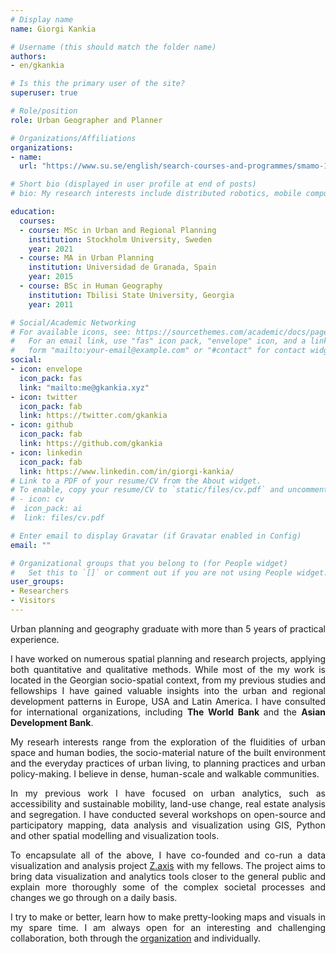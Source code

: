 ```yaml
---
# Display name
name: Giorgi Kankia

# Username (this should match the folder name)
authors:
- en/gkankia

# Is this the primary user of the site?
superuser: true

# Role/position
role: Urban Geographer and Planner

# Organizations/Affiliations
organizations:
- name: 
  url: "https://www.su.se/english/search-courses-and-programmes/smamo-1.411370"

# Short bio (displayed in user profile at end of posts)
# bio: My research interests include distributed robotics, mobile computing and programmable matter.

education:
  courses:
  - course: MSc in Urban and Regional Planning
    institution: Stockholm University, Sweden
    year: 2021
  - course: MA in Urban Planning 
    institution: Universidad de Granada, Spain
    year: 2015
  - course: BSc in Human Geography
    institution: Tbilisi State University, Georgia
    year: 2011

# Social/Academic Networking
# For available icons, see: https://sourcethemes.com/academic/docs/page-builder/#icons
#   For an email link, use "fas" icon pack, "envelope" icon, and a link in the
#   form "mailto:your-email@example.com" or "#contact" for contact widget.
social:
- icon: envelope
  icon_pack: fas
  link: "mailto:me@gkankia.xyz"
- icon: twitter
  icon_pack: fab
  link: https://twitter.com/gkankia
- icon: github
  icon_pack: fab
  link: https://github.com/gkankia
- icon: linkedin
  icon_pack: fab
  link: https://www.linkedin.com/in/giorgi-kankia/
# Link to a PDF of your resume/CV from the About widget.
# To enable, copy your resume/CV to `static/files/cv.pdf` and uncomment the lines below.
# - icon: cv
#  icon_pack: ai
#  link: files/cv.pdf

# Enter email to display Gravatar (if Gravatar enabled in Config)
email: ""

# Organizational groups that you belong to (for People widget)
#   Set this to `[]` or comment out if you are not using People widget.
user_groups:
- Researchers
- Visitors
---
```

<p align="justify">
  Urban planning and geography graduate with more than 5 years of practical experience. </p> <p align="justify"> I have worked on numerous spatial planning and research projects, applying both quantitative and qualitative methods. While most of the my work is located in the Georgian socio-spatial context, from my previous studies and fellowships I have gained valuable insights into the urban and regional development patterns in Europe, USA and Latin America. I have consulted for international organizations, including <b>The World Bank </b> and the <b> Asian Development Bank</b>.</p> <p align="justify"> My researh interests range from the exploration of the fluidities of urban space and human bodies, the socio-material nature of the built environment and the everyday practices of urban living, to planning practices and urban policy-making. I believe in dense, human-scale and walkable communities.</p> <p align="justify"> In my previous work I have focused on urban analytics, such as accessibility and sustainable mobility, land-use change, real estate analysis and segregation. I have conducted several workshops on open-source and participatory mapping, data analysis and visualization using GIS, Python and other spatial modelling and visualization tools.</p> <p align="justify"> To encapsulate all of the above, I have co-founded and co-run a data visualization and analysis project <a href="https://zaxis.ge/">Z.axis</a> with my fellows. The project aims to bring data visualization and analytics tools closer to the general public and explain more thoroughly some of the complex societal processes and changes we go through on a daily basis.</p><p align="justify"> I try to make or better, learn how to make pretty-looking maps and visuals in my spare time. I am always open for an interesting and challenging collaboration, both through the <a href="mailto:giorgi@zaxis.ge"> organization</a> and individually.</p>
